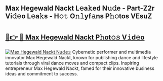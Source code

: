 ## Max Hegewald Nackt L𝚎a𝚔ed N𝚞𝚍e - Part-Z2r Vi𝚍𝚎o L𝚎a𝚔s - H𝚘𝚝 O𝚗𝚕yf𝚊ns P𝚑𝚘tos VEsuZ

# <h2><a href="http://kf6bvt.oniu.top/?m=Max+Hegewald+Nackt">🔗👉 🔴 Max Hegewald Nackt P𝚑ot𝚘𝚜 V𝚒d𝚎o</a></h2>

[![Max Hegewald Nackt Nu𝚍e𝚜](https://i.imgur.com/0qMVB7G.gif)](http://kf6bvt.oniu.top/?m=Max+Hegewald+Nackt)
Cybernetic performer and multimedia innovator Max Hegewald Nackt, known for publishing dance and lifestyle tutorials through viral dance moves and compact clips. Inspiring entrepreneur Max Hegewald Nackt, famed for their innovative business ideas and commitment to success.  
